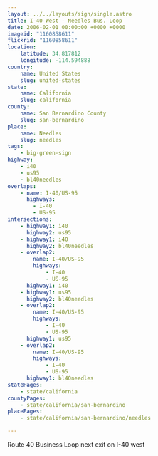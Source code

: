 ```yaml
---
layout: ../../layouts/sign/single.astro
title: I-40 West - Needles Bus. Loop
date: 2006-02-01 00:00:00 +0000 +0000
imageid: "1160858611"
flickrid: "1160858611"
location:
    latitude: 34.817812
    longitude: -114.594888
country:
    name: United States
    slug: united-states
state:
    name: California
    slug: california
county:
    name: San Bernardino County
    slug: san-bernardino
place:
    name: Needles
    slug: needles
tags:
    - big-green-sign
highway:
    - i40
    - us95
    - bl40needles
overlaps:
    - name: I-40/US-95
      highways:
        - I-40
        - US-95
intersections:
    - highway1: i40
      highway2: us95
    - highway1: i40
      highway2: bl40needles
    - overlap2:
        name: I-40/US-95
        highways:
            - I-40
            - US-95
      highway1: i40
    - highway1: us95
      highway2: bl40needles
    - overlap2:
        name: I-40/US-95
        highways:
            - I-40
            - US-95
      highway1: us95
    - overlap2:
        name: I-40/US-95
        highways:
            - I-40
            - US-95
      highway1: bl40needles
statePages:
    - state/california
countyPages:
    - state/california/san-bernardino
placePages:
    - state/california/san-bernardino/needles

---
```

Route 40 Business Loop next exit on I-40 west